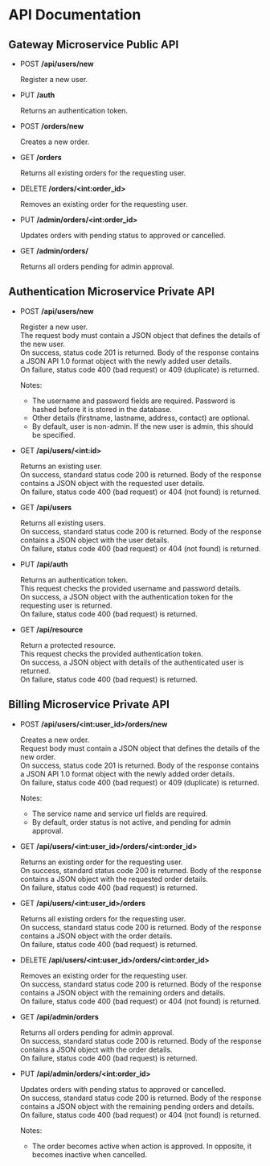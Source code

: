 API Documentation
=================



Gateway Microservice Public API
-------------------------------

- POST **/api/users/new**

    Register a new user.

- PUT **/auth**

    Returns an authentication token.

- POST **/orders/new**

    Creates a new order.

- GET **/orders**

    Returns all existing orders for the requesting user.

- DELETE **/orders/&lt;int:order_id&gt;**

    Removes an existing order for the requesting user.

- PUT **/admin/orders/&lt;int:order_id&gt;**

    Updates orders with pending status to approved or cancelled.

- GET **/admin/orders/**

    Returns all orders pending for admin approval.



Authentication Microservice Private API
---------------------------------------

- POST **/api/users/new**

    Register a new user.<br>
    The request body must contain a JSON object that defines the details of the new user.<br>
    On success, status code 201 is returned. Body of the response contains a JSON API 1.0 format object with the newly added user details.<br>
    On failure, status code 400 (bad request) or 409 (duplicate) is returned.
    
    Notes:

    - The username and password fields are required. Password is hashed before it is stored in the database.<br>
    - Other details (firstname, lastname, address, contact) are optional.<br>
    - By default, user is non-admin. If the new user is admin, this should be specified.

- GET **/api/users/&lt;int:id&gt;**

    Returns an existing user.<br>
    On success, standard status code 200 is returned. Body of the response contains a JSON object with the requested user details.<br>
    On failure, status code 400 (bad request) or 404 (not found) is returned.

- GET **/api/users**

    Returns all existing users.<br>
    On success, standard status code 200 is returned. Body of the response contains a JSON object with the user details.<br>
    On failure, status code 400 (bad request) or 404 (not found) is returned.

- PUT **/api/auth**

    Returns an authentication token.<br>
    This request checks the provided username and password details.<br>
    On success, a JSON object with the authentication token for the requesting user is returned.<br>
    On failure, status code 400 (bad request) is returned.

- GET **/api/resource**

    Return a protected resource.<br>
    This request checks the provided authentication token.<br>
    On success, a JSON object with details of the authenticated user is returned.<br>
    On failure, status code 400 (bad request) is returned.



Billing Microservice Private API
--------------------------------

- POST **/api/users/&lt;int:user_id&gt;/orders/new**

    Creates a new order.<br>
    Request body must contain a JSON object that defines the details of the new order.<br>
    On success, status code 201 is returned. Body of the response contains a JSON API 1.0 format object with the newly added order details.<br>
    On failure, status code 400 (bad request) or 409 (duplicate) is returned.
    
    Notes:

    - The service name and service url fields are required.<br>
    - By default, order status is not active, and pending for admin approval.<br>

- GET **/api/users/&lt;int:user_id&gt;/orders/&lt;int:order_id&gt;**

    Returns an existing order for the requesting user.<br>
    On success, standard status code 200 is returned. Body of the response contains a JSON object with the requested order details.<br>
    On failure, status code 400 (bad request) is returned.

- GET **/api/users/&lt;int:user_id&gt;/orders**

    Returns all existing orders for the requesting user.<br>
    On success, standard status code 200 is returned. Body of the response contains a JSON object with the order details.<br>
    On failure, status code 400 (bad request) is returned.

- DELETE **/api/users/&lt;int:user_id&gt;/orders/&lt;int:order_id&gt;**

    Removes an existing order for the requesting user.<br>
    On success, standard status code 200 is returned. Body of the response contains a JSON object with the remaining orders and details.<br>
    On failure, status code 400 (bad request) or 404 (not found) is returned.

- GET **/api/admin/orders**

    Returns all orders pending for admin approval.<br>
    On success, standard status code 200 is returned. Body of the response contains a JSON object with the order details.<br>
    On failure, status code 400 (bad request) is returned.

- PUT **/api/admin/orders/&lt;int:order_id&gt;**

    Updates orders with pending status to approved or cancelled.<br>
    On success, standard status code 200 is returned. Body of the response contains a JSON object with the remaining pending orders and details.<br>
    On failure, status code 400 (bad request) or 404 (not found) is returned.

    Notes:

    - The order becomes active when action is approved. In opposite, it becomes inactive when cancelled.
